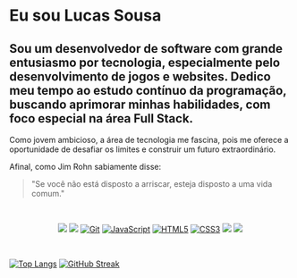 # Eu sou Lucas Sousa

## Sou um desenvolvedor de software com grande entusiasmo por tecnologia, especialmente pelo desenvolvimento de jogos e websites. Dedico meu tempo ao estudo contínuo da programação, buscando aprimorar minhas habilidades, com foco especial na área **Full Stack**. 

Como jovem ambicioso, a área de tecnologia me fascina, pois me oferece a oportunidade de desafiar os limites e construir um futuro extraordinário.

Afinal, como Jim Rohn sabiamente disse:

> "Se você não está disposto a arriscar, esteja disposto a uma vida comum."

<br/>

<div align="center">

![](https://img.shields.io/badge/.NET-512BD4?style=for-the-badge&logo=dotnet&logoColor=white)
[![](https://img.shields.io/badge/C%23-239120?style=for-the-badge&logo=c-sharp&logoColor=white)]()
[![Git](https://img.shields.io/badge/GIT-E44C30?style=for-the-badge&logo=git&logoColor=white)]()
[![JavaScript](https://img.shields.io/badge/JavaScript-F7DF1E?style=for-the-badge&logo=javascript&logoColor=black)]()
[![HTML5](https://img.shields.io/badge/HTML5-E34F26?style=for-the-badge&logo=html5&logoColor=white)]()
[![CSS3](https://img.shields.io/badge/CSS3-1572B6?style=for-the-badge&logo=css3&logoColor=white)]()
![](https://img.shields.io/badge/PostgreSQL-316192?style=for-the-badge&logo=postgresql&logoColor=white)
![](https://img.shields.io/badge/MySQL-005C84?style=for-the-badge&logo=mysql&logoColor=white)

</div>
<br/>



[![Top Langs](https://github-readme-stats.vercel.app/api/top-langs/?username=LucasSousaDev&layout=compact&theme=github_dark&hide_border=true&locale=pt-br&cache_seconds=3600)](https://github.com/anuraghazra/github-readme-stats)
[![GitHub Streak](https://streak-stats.demolab.com?user=LucasSousaDev&theme=github-dark-blue&hide_border=true&locale=pt_BR&date_format=j%2Fn%5B%2FY%5D&exclude_days=Sun%2CWed&card_width=500)](https://git.io/streak-stats)
